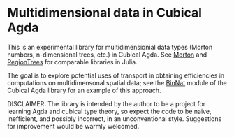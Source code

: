 # Multidimensional data in Cubical Agda

This is an experimental library for multidimensionial data types
(Morton numbers, n-dimensional trees, etc.) in Cubical Agda. See
[Morton](https://github.com/JaneliaSciComp/Morton.jl) and
[RegionTrees](https://github.com/rdeits/RegionTrees.jl)
for comparable libraries in Julia.

The goal is to explore potential uses of transport in obtaining efficiencies in
computations on multidimensonal spatial data; see the
[BinNat](https://github.com/agda/cubical/blob/master/Cubical/Data/BinNat/BinNat.agda)
module of the Cubical Agda library for an example of this approach.

DISCLAIMER: The library is intended by the author to be a project for learning
Agda  and cubical type theory, so expect the code to be naive, inefficient,
and possibly incorrect, in an unconventional style. Suggestions for improvement
would be warmly welcomed.